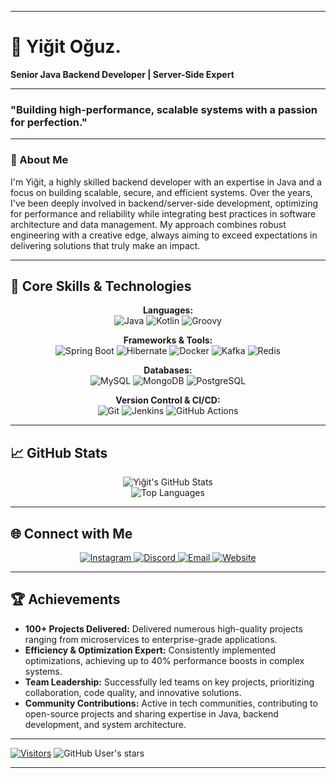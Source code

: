 
---

# 🚀 Yiğit Oğuz.

**Senior Java Backend Developer | Server-Side Expert**

---
### "Building high-performance, scalable systems with a passion for perfection."

---


### 👋 About Me

I'm Yiğit, a highly skilled backend developer with an expertise in Java and a focus on building scalable, secure, and efficient systems. Over the years, I've been deeply involved in backend/server-side development, optimizing for performance and reliability while integrating best practices in software architecture and data management. My approach combines robust engineering with a creative edge, always aiming to exceed expectations in delivering solutions that truly make an impact.

--- 

## 💼 Core Skills & Technologies

<div align="center">

**Languages:**  
<img src="https://img.shields.io/badge/-Java-007396?style=for-the-badge&logo=java&logoColor=white" alt="Java" />
<img src="https://img.shields.io/badge/-Kotlin-0095D5?style=for-the-badge&logo=kotlin&logoColor=white" alt="Kotlin" />
<img src="https://img.shields.io/badge/-Groovy-4298B8?style=for-the-badge&logo=apache-groovy&logoColor=white" alt="Groovy" />

**Frameworks & Tools:**  
<img src="https://img.shields.io/badge/-Spring%20Boot-6DB33F?style=for-the-badge&logo=spring&logoColor=white" alt="Spring Boot" />
<img src="https://img.shields.io/badge/-Hibernate-59666C?style=for-the-badge&logo=hibernate&logoColor=white" alt="Hibernate" />
<img src="https://img.shields.io/badge/-Docker-2496ED?style=for-the-badge&logo=docker&logoColor=white" alt="Docker" />
<img src="https://img.shields.io/badge/-Kafka-231F20?style=for-the-badge&logo=apache-kafka&logoColor=white" alt="Kafka" />
<img src="https://img.shields.io/badge/-Redis-DC382D?style=for-the-badge&logo=redis&logoColor=white" alt="Redis" />

**Databases:**  
<img src="https://img.shields.io/badge/-MySQL-4479A1?style=for-the-badge&logo=mysql&logoColor=white" alt="MySQL" />
<img src="https://img.shields.io/badge/-MongoDB-47A248?style=for-the-badge&logo=mongodb&logoColor=white" alt="MongoDB" />
<img src="https://img.shields.io/badge/-PostgreSQL-336791?style=for-the-badge&logo=postgresql&logoColor=white" alt="PostgreSQL" />

**Version Control & CI/CD:**  
<img src="https://img.shields.io/badge/-Git-F05032?style=for-the-badge&logo=git&logoColor=white" alt="Git" />
<img src="https://img.shields.io/badge/-Jenkins-D24939?style=for-the-badge&logo=jenkins&logoColor=white" alt="Jenkins" />
<img src="https://img.shields.io/badge/-GitHub%20Actions-2088FF?style=for-the-badge&logo=github-actions&logoColor=white" alt="GitHub Actions" />

</div>

---

## 📈 GitHub Stats

<div align="center">
  <img src="https://github-readme-stats.vercel.app/api?username=ozaiithejava&show_icons=true&count_private=true&theme=radical" alt="Yiğit's GitHub Stats" />
</div>

<div align="center">
  <img src="https://github-readme-stats.vercel.app/api/top-langs/?username=ozaiithejava&layout=compact&theme=radical" alt="Top Languages" />
</div>

---

## 🌐 Connect with Me

<div align="center">
  <a href="https://instagram.com/yigitstack?igshid=OGQ5ZDc2ODk2ZA==" target="_blank">
    <img src="https://img.shields.io/badge/-Instagram-E4405F?style=for-the-badge&logo=instagram&logoColor=white" alt="Instagram" />
  </a>
  <a href="https://discord.com/users/ozaii1337" target="_blank">
    <img src="https://img.shields.io/badge/-Discord-5865F2?style=for-the-badge&logo=discord&logoColor=white" alt="Discord" />
  </a>
  <a href="mailto:ozaiiofficial@gmail.com" target="_blank">
    <img src="https://img.shields.io/badge/-Email-D14836?style=for-the-badge&logo=gmail&logoColor=white" alt="Email" />
  </a>
  <a href="https://www.ozaiitech.com.tr/" target="_blank">
    <img src="https://img.shields.io/badge/-Website-34DB88?style=for-the-badge&logo=google-chrome&logoColor=white" alt="Website" />
  </a>
</div>

---

## 🏆 Achievements

- **100+ Projects Delivered:** Delivered numerous high-quality projects ranging from microservices to enterprise-grade applications.
- **Efficiency & Optimization Expert:** Consistently implemented optimizations, achieving up to 40% performance boosts in complex systems.
- **Team Leadership:** Successfully led teams on key projects, prioritizing collaboration, code quality, and innovative solutions.
- **Community Contributions:** Active in tech communities, contributing to open-source projects and sharing expertise in Java, backend development, and system architecture.

---

[![Visitors](https://api.visitorbadge.io/api/visitors?path=ozaiithejava&label=VISITORS&labelColor=%23ba68c8&countColor=%23263759&style=flat-square&labelStyle=none)](https://visitorbadge.io/status?path=ozaiithejava)
![GitHub User's stars](https://img.shields.io/github/stars/ozaiithejava?style=flat-square&logo=github&logoColor=white&label=My%20Stars&labelColor=black&color=purple) 

---

